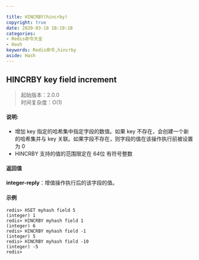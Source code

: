 ```yaml
---

title: HINCRBY(hincrby)
copyright: true
date: 2020-03-18 18:19:18
categories: 
- Redis命令大全
- Hash
keywords: Redis命令,hincrby
aside: Hash
---
```

## HINCRBY key field increment 
>起始版本：2.0.0<br/>时间复杂度：O(1)  


#### 说明:
* 增加 key 指定的哈希集中指定字段的数值。如果 key 不存在，会创建一个新的哈希集并与 key 关联。如果字段不存在，则字段的值在该操作执行前被设置为 0
* HINCRBY 支持的值的范围限定在 64位 有符号整数

#### 返回值

**integer-reply**：增值操作执行后的该字段的值。


#### 示例

```
redis> HSET myhash field 5
(integer) 1
redis> HINCRBY myhash field 1
(integer) 6
redis> HINCRBY myhash field -1
(integer) 5
redis> HINCRBY myhash field -10
(integer) -5
redis> 
```